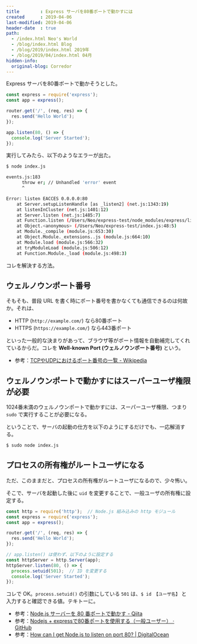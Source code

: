 ```yaml
---
title        : Express サーバを80番ポートで動かすには
created      : 2019-04-06
last-modified: 2019-04-06
header-date  : true
path:
  - /index.html Neo's World
  - /blog/index.html Blog
  - /blog/2019/index.html 2019年
  - /blog/2019/04/index.html 04月
hidden-info:
  original-blog: Corredor
---
```


Express サーバを80番ポートで動かそうとした。

```javascript
const express = require('express');
const app = express();

router.get('/', (req, res) => {
  res.send('Hello World');
});

app.listen(80, () => {
  console.log('Server Started');
});
```

実行してみたら、以下のようなエラーが出た。

```bash
$ node index.js

events.js:183
      throw er; // Unhandled 'error' event
      ^

Error: listen EACCES 0.0.0.0:80
    at Server.setupListenHandle [as _listen2] (net.js:1343:19)
    at listenInCluster (net.js:1401:12)
    at Server.listen (net.js:1485:7)
    at Function.listen (/Users/Neo/express-test/node_modules/express/lib/application.js:618:24)
    at Object.<anonymous> (/Users/Neo/express-test/index.js:48:5)
    at Module._compile (module.js:653:30)
    at Object.Module._extensions..js (module.js:664:10)
    at Module.load (module.js:566:32)
    at tryModuleLoad (module.js:506:12)
    at Function.Module._load (module.js:498:3)
```

コレを解決する方法。

## ウェルノウンポート番号

そもそも、普段 URL を書く時にポート番号を書かなくても通信できるのは何故か。それは、

- HTTP (`http://example.com/`) なら80番ポート
- HTTPS (`https://example.com/`) なら443番ポート

といった一般的な決まりがあって、ブラウザ等がポート情報を自動補完してくれているからだ。コレを **Well-known Port (ウェルノウンポート番号)** という。

- 参考：[TCPやUDPにおけるポート番号の一覧 - Wikipedia](https://ja.wikipedia.org/wiki/TCP%E3%82%84UDP%E3%81%AB%E3%81%8A%E3%81%91%E3%82%8B%E3%83%9D%E3%83%BC%E3%83%88%E7%95%AA%E5%8F%B7%E3%81%AE%E4%B8%80%E8%A6%A7)

## ウェルノウンポートで動かすにはスーパーユーザ権限が必要

1024番未満のウェルノウンポートで動かすには、スーパーユーザ権限、つまり `sudo` で実行することが必要になる。

ということで、サーバの起動の仕方を以下のようにするだけでも、一応解消する。

```bash
$ sudo node index.js
```

## プロセスの所有権がルートユーザになる

ただ、このままだと、プロセスの所有権がルートユーザになるので、少々怖い。

そこで、サーバを起動した後に `uid` を変更することで、一般ユーザの所有権に設定する。

```javascript
const http = require('http');  // Node.js 組み込みの http モジュール
const express = require('express');
const app = express();

router.get('/', (req, res) => {
  res.send('Hello World');
});

// app.listen() は使わず、以下のように設定する
const httpServer = http.Server(app);
httpServer.listen(80, () => {
  process.setuid(501);  // ID を変更する
  console.log('Server Started');
});
```

コレで OK。`process.setuid()` の引数にしている `501` は、`$ id 【ユーザ名】` と入力すると確認できる値。テキトーに。

- 参考：[Node.js サーバーを 80 番ポートで動かす - Qiita](https://qiita.com/janus_wel/items/ee0ea612a075f197a219)
- 参考：[Nodejs + expressで80番ポートを使用する（一般ユーザー） · GitHub](https://gist.github.com/katsube/d33cb3e1ee9db0bd7c873b44493d2e02)
- 参考：[How can I get Node.js to listen on port 80? | DigitalOcean](https://www.digitalocean.com/community/questions/how-can-i-get-node-js-to-listen-on-port-80)
